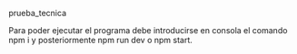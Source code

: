 prueba_tecnica

Para poder ejecutar el programa debe introducirse en consola el comando npm i y posteriormente npm run dev o npm start.

